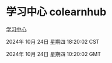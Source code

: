 # 学习中心 colearnhub
[学习中心](http://219.139.199.238:56308/colearnhub/)

2024年 10月 24日 星期四 18:20:02 CST

2024年 10月 24日 星期四 10:20:02 GMT
